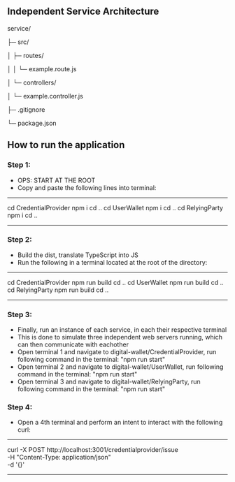 ## Independent Service Architecture
service/

├─ src/

│  ├─ routes/

│  │   └─ example.route.js

│  └─ controllers/

│      └─ example.controller.js

├─ .gitignore

└─ package.json

## How to run the application
### Step 1:
- OPS: START AT THE ROOT
- Copy and paste the following lines into terminal:
***********************
cd CredentialProvider
npm i
cd ..
cd UserWallet
npm i
cd ..
cd RelyingParty
npm i
cd ..
***********************

### Step 2:
- Build the dist, translate TypeScript into JS
- Run the following in a terminal located at the root of the directory:
***********************
cd CredentialProvider
npm run build
cd ..
cd UserWallet
npm run build
cd ..
cd RelyingParty
npm run build
cd ..
***********************

### Step 3:
- Finally, run an instance of each service, in each their respective terminal
- This is done to simulate three independent web servers running, which can then communicate with eachother
- Open terminal 1 and navigate to digital-wallet/CredentialProvider, run following command in the terminal: "npm run start"
- Open terminal 2 and navigate to digital-wallet/UserWallet, run following command in the terminal: "npm run start"
- Open terminal 3 and navigate to digital-wallet/RelyingParty, run following command in the terminal: "npm run start"

### Step 4:
- Open a 4th terminal and perform an intent to interact with the following curl:
***********************
curl -X POST http://localhost:3001/credentialprovider/issue \
-H "Content-Type: application/json" \
-d '{}'
***********************